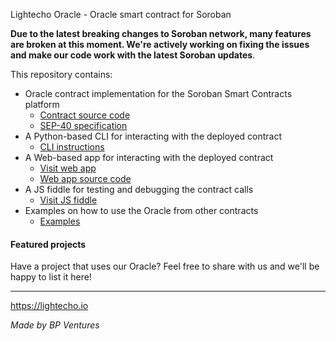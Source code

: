 Lightecho Oracle - Oracle smart contract for Soroban

**Due to the latest breaking changes to Soroban network, many features are broken at
this moment. We're actively working on fixing the issues and make our code
work with the latest Soroban updates**.

This repository contains:
- Oracle contract implementation for the Soroban Smart Contracts platform
  - [Contract source code](./oracle-onchain/v2/contract)
  - [SEP-40 specification](https://github.com/stellar/stellar-protocol/blob/master/ecosystem/sep-0040.md)
- A Python-based CLI for interacting with the deployed contract
  - [CLI instructions](./oracle-onchain/v2/cli)
- A Web-based app for interacting with the deployed contract
  - [Visit web app](https://bp-ventures.github.io/lightecho-stellar-oracle/)
  - [Web app source code](./docs/v2.html)
- A JS fiddle for testing and debugging the contract calls
  - [Visit JS fiddle](https://playcode.io/1532409)
- Examples on how to use the Oracle from other contracts
  - [Examples](./oracle-onchain/v2/examples)

#### Featured projects

Have a project that uses our Oracle? Feel free to share with us and we'll be happy to list it here!

-----------

https://lightecho.io

_Made by BP Ventures_
